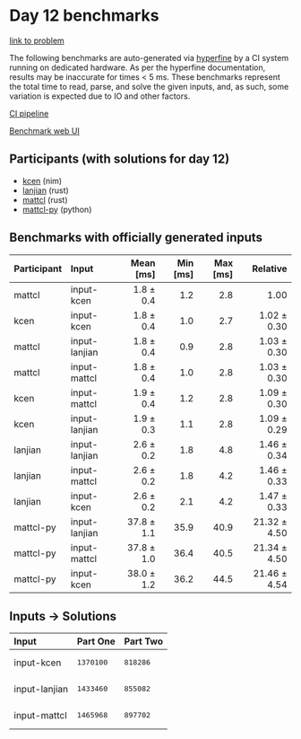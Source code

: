 # Day 12 benchmarks

[link to problem](https://adventofcode.com/2024/day/12)

The following benchmarks are auto-generated via
[hyperfine](https://github.com/sharkdp/hyperfine) by a CI system running on
dedicated hardware. As per the hyperfine documentation, results may be
inaccurate for times < 5 ms. These benchmarks represent the total time to read,
parse, and solve the given inputs, and, as such, some variation is expected due
to IO and other factors.

[CI pipeline](http://ci.papercode.net:8080/teams/main/pipelines/aoc2024)

[Benchmark web UI](https://aoc.ancalagon.black)


## Participants (with solutions for day 12)

- [kcen](https://github.com/kcen/aoc2024) (nim)
- [lanjian](https://github.com/lanjian/aoc-2024) (rust)
- [mattcl](https://github.com/mattcl/aoc2024) (rust)
- [mattcl-py](https://github.com/mattcl/aoc2024-py) (python)


## Benchmarks with officially generated inputs

| Participant | Input | Mean [ms] | Min [ms] | Max [ms] | Relative |
|:---|:---|---:|---:|---:|---:|
| mattcl | input-kcen | 1.8 ± 0.4 | 1.2 | 2.8 | 1.00 |
| kcen | input-kcen | 1.8 ± 0.4 | 1.0 | 2.7 | 1.02 ± 0.30 |
| mattcl | input-lanjian | 1.8 ± 0.4 | 0.9 | 2.8 | 1.03 ± 0.30 |
| mattcl | input-mattcl | 1.8 ± 0.4 | 1.0 | 2.8 | 1.03 ± 0.30 |
| kcen | input-mattcl | 1.9 ± 0.4 | 1.2 | 2.8 | 1.09 ± 0.30 |
| kcen | input-lanjian | 1.9 ± 0.3 | 1.1 | 2.8 | 1.09 ± 0.29 |
| lanjian | input-lanjian | 2.6 ± 0.2 | 1.8 | 4.8 | 1.46 ± 0.34 |
| lanjian | input-mattcl | 2.6 ± 0.2 | 1.8 | 4.2 | 1.46 ± 0.33 |
| lanjian | input-kcen | 2.6 ± 0.2 | 2.1 | 4.2 | 1.47 ± 0.33 |
| mattcl-py | input-lanjian | 37.8 ± 1.1 | 35.9 | 40.9 | 21.32 ± 4.50 |
| mattcl-py | input-mattcl | 37.8 ± 1.0 | 36.4 | 40.5 | 21.34 ± 4.50 |
| mattcl-py | input-kcen | 38.0 ± 1.2 | 36.2 | 44.5 | 21.46 ± 4.54 |


## Inputs -> Solutions

| Input | Part One | Part Two |
|:---|:---|:---|
|input-kcen|<pre>1370100</pre>|<pre>818286</pre>|
|input-lanjian|<pre>1433460</pre>|<pre>855082</pre>|
|input-mattcl|<pre>1465968</pre>|<pre>897702</pre>|